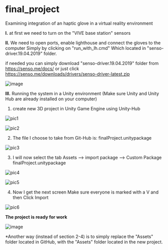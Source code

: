 # final_project
Examining integration of an haptic glove in a virtual reality environment


**I.** at first we need to turn on the "VIVE base station" sensors

**II.** We need to open ports, enable lighthouse and connect the gloves to the computer
Simply by clicking on "run_with_lh.cmd" Which located in "senso-driver.19.04.2019" folder.

if needed you can simply download "senso-driver.19.04.2019" folder from https://senso.me/docs/ or just click https://senso.me/downloads/drivers/senso-driver-latest.zip

![image](https://user-images.githubusercontent.com/86656822/124118496-14841d80-da7a-11eb-98f1-c22c71424f1f.png)


**III.** Running the system in a Unity environment (Make sure Unity and Unity Hub are already installed on your computer)
  1. create new 3D project in Unity Game Engine using Unity-Hub

![pic1](https://user-images.githubusercontent.com/86656822/123784751-6f820d00-d8e0-11eb-9085-3f4affa3a1e8.png)

![pic2](https://user-images.githubusercontent.com/86656822/123785272-051d9c80-d8e1-11eb-9458-2447429636f6.png)

  2.	The file I choose to take from Git-Hub is: finalProject.unitypackage

![pic3](https://user-images.githubusercontent.com/86656822/123784762-714bd080-d8e0-11eb-9a2a-0c97bd1aa6f1.png)

  3.	I will now select the tab
  Assets --> import package -->  Custom Package
  finalProject.unitypackage 

![pic4](https://user-images.githubusercontent.com/86656822/123784763-714bd080-d8e0-11eb-9e24-161447a65d78.png)

![pic5](https://user-images.githubusercontent.com/86656822/123784766-727cfd80-d8e0-11eb-8f24-546429d248df.png)

  4.	Now I get the next screen Make sure everyone is marked with a V and then Click Import

![pic6](https://user-images.githubusercontent.com/86656822/123784769-73159400-d8e0-11eb-8b97-d07692bbba0b.png)


**The project is ready for work**

![image](https://user-images.githubusercontent.com/86656822/123787266-4616b080-d8e3-11eb-9de4-bfde85fa4741.png)


*Another way (instead of section 2-4) is to simply replace the "Assets" folder located in GitHub, with the "Assets" folder located in the new project.

